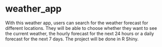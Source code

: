 # weather_app
With this weather app, users can search for the weather forecast for different locations. They will be able to choose whether they want to see the current weather, the hourly forecast for the next 24 hours or a daily forecast for the next 7 days. 
The project will be done in R Shiny. 
